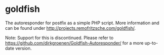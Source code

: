 goldfish
========

The autoresponder for postfix as a simple PHP script. More information and can be found under http://projects.remofritzsche.com/goldfish/.

Note: Support for this is discontinued. Please refer to https://github.com/dirkgroenen/Goldfish-Autoresponder/ for a more up-to-date version.
